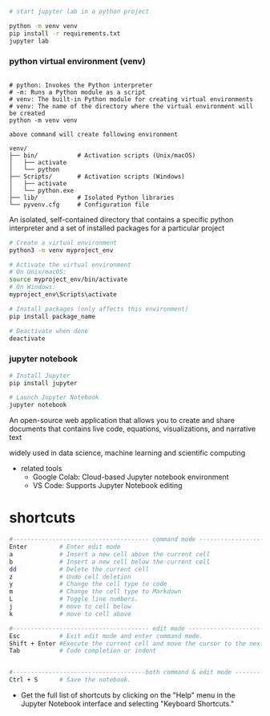 ```bash
# start jupyter lab in a python project

python -m venv venv
pip install -r requirements.txt
jupyter lab
```

### python virtual environment (venv)

```text

# python: Invokes the Python interpreter
# -m: Runs a Python module as a script
# venv: The built-in Python module for creating virtual environments
# venv: The name of the directory where the virtual environment will be created
python -m venv venv

above command will create following environment

venv/
├── bin/           # Activation scripts (Unix/macOS)
│   ├── activate
│   └── python
├── Scripts/       # Activation scripts (Windows)
│   ├── activate
│   └── python.exe
├── lib/           # Isolated Python libraries
└── pyvenv.cfg     # Configuration file
```

An isolated, self-contained directory that contains a specific python interpreter and a set of installed packages for a particular project

```bash
# Create a virtual environment
python3 -m venv myproject_env

# Activate the virtual environment
# On Unix/macOS:
source myproject_env/bin/activate
# On Windows:
myproject_env\Scripts\activate

# Install packages (only affects this environment)
pip install package_name

# Deactivate when done
deactivate
```

### jupyter notebook

```bash
# Install Jupyter
pip install jupyter

# Launch Jupyter Notebook
jupyter notebook
```

An open-source web application that allows you to create and share documents that contains live code, equations, visualizations, and
narrative text

widely used in data science, machine learning and scientific computing

- related tools
  - Google Colab: Cloud-based Jupyter notebook environment
  - VS Code: Supports Jupyter Notebook editing

# shortcuts

```bash
#-------------------------------------- command mode -----------------------------------------------
Enter         # Enter edit mode
a             # Insert a new cell above the current cell
b             # Insert a new cell below the current cell
dd            # Delete the current cell
z             # Undo cell deletion
y             # Change the cell type to code
m             # Change the cell type to Markdown
L             # Toggle line numbers.
j             # move to cell below
k             # move to cell above

#-------------------------------------- edit mode -----------------------------------------------
Esc           # Exit edit mode and enter command mode.
Shift + Enter #Execute the current cell and move the cursor to the next cell.
Tab           # Code completion or indent


#-------------------------------------both command & edit mode -----------------------------------
Ctrl + S      # Save the notebook.
```

- Get the full list of shortcuts by clicking on the "Help" menu in the Jupyter Notebook interface and selecting "Keyboard Shortcuts."
